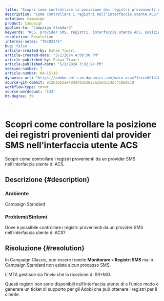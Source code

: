 ```yaml
---
title: "Scopri come controllare la posizione dei registri provenienti dal provider SMS nell’interfaccia utente ACS"
description: "Come controllare i registri nell’interfaccia utente ACS?"
solution: Campaign
product: Campaign
applies-to: "Campaign Standard"
keywords: "KCS, provider SMS, registri, interfaccia utente ACS, posizione"
resolution: Resolution
internal-notes: "TK202245"
bug: false
article-created-by: Eshaa Tiwari
article-created-date: "5/2/2024 4:00:50 PM"
article-published-by: Eshaa Tiwari
article-published-date: "5/3/2024 3:02:24 PM"
version-number: 7
article-number: KA-15118
dynamics-url: "https://adobe-ent.crm.dynamics.com/main.aspx?forceUCI=1&pagetype=entityrecord&etn=knowledgearticle&id=10258f22-9d08-ef11-9f8a-6045bd006793"
source-git-commit: 8c2be5b2ae403d40ab2625a356d514dc410bd6c8
workflow-type: tm+mt
source-wordcount: '133'
ht-degree: 3%

---
```


# Scopri come controllare la posizione dei registri provenienti dal provider SMS nell’interfaccia utente ACS


Scopri come controllare i registri provenienti da un provider SMS nell’interfaccia utente di ACS.

## Descrizione {#description}


### <b>Ambiente</b>

Campaign Standard

### <b>Problemi/Sintomi</b>

Dove è possibile controllare i registri provenienti da un provider SMS nell’interfaccia utente di ACS?


## Risoluzione {#resolution}


In Campaign Classic, può essere tramite <b>Monitorare `>`  Registri SMS </b>ma in Campaign Standard non esiste alcun processo SMS.

L’MTA gestisce sia l’invio che la ricezione di SR+MO.

Questi registri non sono disponibili nell’interfaccia utente di e l’unico modo è generare un ticket di supporto per gli Adobi che può ottenere i registri per il cliente.
